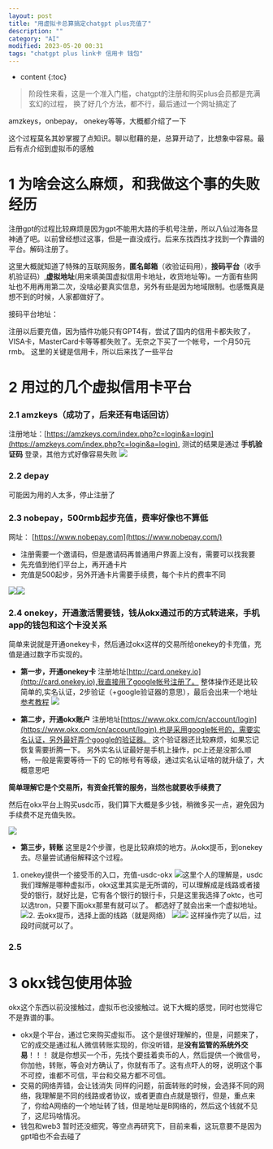 ```yaml
---
layout: post
title: "用虚拟卡总算搞定chatgpt plus充值了"
description: ""
category: "AI"
modified: 2023-05-20 00:31
tags: "chatgpt plus link卡 信用卡 钱包"
---
```

* content
{:toc}

> 阶段性来看，这是一个准入门槛，chatgpt的注册和购买plus会员都是充满玄幻的过程，
换了好几个方法，都不行，最后通过一个网址搞定了

amzkeys，onbepay， onekey等等，大概都介绍了一下

这个过程莫名其妙掌握了点知识。聊以慰藉的是，总算开动了，比想象中容易。最后有点介绍到虚拟币的感触
<!-- more -->
# 1 为啥会这么麻烦，和我做这个事的失败经历
注册gpt的过程比较麻烦是因为gpt不能用大路的手机号注册，所以八仙过海各显神通了吧。以前曾经想过这事，但是一直没成行。后来东找西找才找到一个靠谱的平台。解码注册了。

这里大概就知道了特殊的互联网服务，**匿名邮箱**（收验证码用），**接码平台**（收手机验证码）,**虚拟地址**(用来填美国虚拟信用卡地址，收货地址等)。一方面有些网址也不用再用第二次，没啥必要真实信息，另外有些是因为地域限制。也感慨真是想不到的时候，人家都做好了。

接码平台地址：

注册以后要充值，因为插件功能只有GPT4有，尝试了国内的信用卡都失败了，VISA卡，MasterCard卡等等都失败了。无奈之下买了一个帐号，一个月50元rmb。
这里的关键是信用卡，所以后来找了一些平台

# 2 用过的几个虚拟信用卡平台

### 2.1 amzkeys（成功了，后来还有电话回访）

注册地址：[https://amzkeys.com/index.php?c=login&a=login](https://amzkeys.com/index.php?c=login&a=login), 测试的结果是通过 **手机验证码** 登录，其他方式好像容易失败
![](../../images/2023-05-20-yong-xu-ni-ka-zong-suan-gao-ding-chatgpt-plus-chong-zhi-liao/2023-06-24-01-33-31.png)


### 2.2 depay

可能因为用的人太多，停止注册了

### 2.3 nobepay，500rmb起步充值，费率好像也不算低

网址： [https://www.nobepay.com](https://www.nobepay.com/)

* 注册需要一个邀请码，但是邀请码再普通用户界面上没有，需要可以找我要
* 先充值到他们平台上，再开通卡片
* 充值是500起步，另外开通卡片需要手续费，每个卡片的费率不同

![](../../images/2023-05-20-yong-xu-ni-ka-zong-suan-gao-ding-chatgpt-plus-chong-zhi-liao/2023-06-24-01-38-54.png)![](../../images/2023-05-20-yong-xu-ni-ka-zong-suan-gao-ding-chatgpt-plus-chong-zhi-liao/2023-06-24-01-39-58.png)
### 2.4 onekey，开通激活需要钱，钱从okx通过币的方式转进来，手机app的钱包和这个卡没关系
简单来说就是开通onekey卡，然后通过okx这样的交易所给onekey的卡充值，充值是通过数字币实现的。

*  **第一步，开通onekey卡**
注册地址[http://card.onekey.io](http://card.onekey.io),我直接用了google帐号注册了。
整体操作还是比较简单的,实名认证，2步验证（+google验证器的意思），最后会出来一个地址
[参考教程](https://mirror.xyz/0xC17eE5992691f6ef3ce23F7bD84115d02ec874e3/UObD1KfMuXaCAt9K_Gu3tM8om63QJqxcKOf3VfWEm54)
![](../../images/2023-05-20-yong-xu-ni-ka-zong-suan-gao-ding-chatgpt-plus-chong-zhi-liao/2023-06-25-20-29-30.png)

* **第二步，开通okx账户**
注册地址[https://www.okx.com/cn/account/login](https://www.okx.com/cn/account/login),也是采用google帐号的，需要实名认证，另外最好弄个google的验证器。
这个验证器还比较麻烦，如果忘记恢复需要折腾一下。
另外实名认证最好是手机上操作，pc上还是没那么顺畅，一般是需要等待一下的
它的帐号有等级，通过实名认证啥的就升级了，大概意思吧

**简单理解它是个交易所，有资金托管的服务，当然也就要收手续费了**

然后在okx平台上购买usdc币，我们算下大概是多少钱，稍微多买一点，避免因为手续费不足充值失败。

![](../../images/2023-05-20-yong-xu-ni-ka-zong-suan-gao-ding-chatgpt-plus-chong-zhi-liao/2023-06-25-20-37-12.png)
* **第三步，转账**
这里是2个步骤，也是比较麻烦的地方。从okx提币，到onekey去。尽量尝试通俗解释这个过程。
1. onekey提供一个接受币的入口，充值-usdc-okx
![](../../images/2023-05-20-yong-xu-ni-ka-zong-suan-gao-ding-chatgpt-plus-chong-zhi-liao/2023-06-25-20-44-24.png)这里个人的理解是，usdc我们理解是哪种虚拟币，okx这里其实是无所谓的，可以理解成是线路或者接受的银行，就好比是，它有各个银行的银行卡，只是这里我选择了oktc，也可以选tron，只要下面okx那里有就可以了。
都选好了就会出来一个虚拟地址。
![](../../images/2023-05-20-yong-xu-ni-ka-zong-suan-gao-ding-chatgpt-plus-chong-zhi-liao/2023-06-25-20-47-59.png)2. 去okx提币，选择上面的线路（就是网络）
![](../../images/2023-05-20-yong-xu-ni-ka-zong-suan-gao-ding-chatgpt-plus-chong-zhi-liao/2023-06-25-20-49-00.png)![](../../images/2023-05-20-yong-xu-ni-ka-zong-suan-gao-ding-chatgpt-plus-chong-zhi-liao/2023-06-25-20-49-34.png)
这样操作完了以后，过段时间就可以了。


### 2.5

# 3 okx钱包使用体验
okx这个东西以前没接触过，虚拟币也没接触过。说下大概的感觉，同时也觉得它不是靠谱的事。
* okx是个平台，通过它来购买虚拟币。
这个是很好理解的，但是，问题来了，它的成交是通过私人微信转账实现的，你没听错，是**没有监管的系统外交易**！！！
就是你想买一个币，先找个要挂着卖币的人，然后提供一个微信号，你加他，转账，等会对方确认了，你就有币了。这有点吓人的呀，说明这个事不可控，谁都不可信，平台和交易方都不可信。
* 交易的网络弄错，会让钱消失
同样的问题，前面转账的时候，会选择不同的网络，我理解是不同的线路或者协议，或者更直白点就是银行，但是，重点来了，你给A网络的一个地址转了钱，但是地址是B网络的，然后这个钱就不见了，这尼玛啥情况。
* 钱包和web3
暂时还没细究，等空点再研究下，目前来看，这玩意要不是因为gpt咱也不会去碰了



